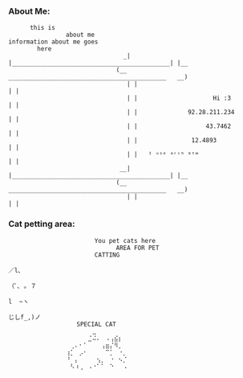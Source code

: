 ### About Me:
          this is 
                    about me
    information about me goes
            here
                                    _| |____________________________________________| |__
                                  (__   ____________________________________________   __)
                                     | |                                            | |
                                     | |                     Hi :3                  | |
                                     | |              92.28.211.234                 | |
                                     | |                   43.7462                  | |
                                     | |               12.4893                      | |
                                     | |   ᴵ ᵘˢᵉ ᵃʳᶜʰ ᵇᵗʷ                           | |
                                   __| |____________________________________________| |__
                                  (__   ____________________________________________   __)
                                     | |                                            | |


### Cat petting area:
                            You pet cats here
                                  AREA FOR PET 
                            CATTING
                                                                                    ／l、             
                                                                                  （ﾟ､ ｡ ７         
                                                                                    l  ~ヽ       
                                                                                    じしf_,)ノ
                       SPECIAL CAT
                    ⠀⠀⠀⠀⠀⠀⣀⠀⠀⠀⠀⠀⠀⠀⠀⠀⠀⠀⠀⠀⠀⠀⠀
                    ⠀⠀⠀⠀⠀⣈⠬⠄⠀⠠⢠⣮⡆⠀⠀⠀⠀⠀⠀⠀⠀⠀⠀
                    ⠀⢀⠄⠂⠁⠀⠀⠀⢠⣶⡌⠻⡀⠀⠀⠀⠀⠀⠀⠀⠀⠀⠀
                    ⢰⡁⠀⡠⠂⠀⠀⠀⠀⠉⡁⠀⠐⡀⠀⠀⠀⠀⠀⠀⠀⠀⠀
                    ⠘⠀⡄⠀⠀⠀⠀⢢⡀⠀⠐⠀⠢⡈⠀⠀⠀⠀⠀⠀⠀⠀⠀
                    ⠀⠣⠰⢀⠀⠠⠐⠁⠁⠀⠑⠀⠀⠠
